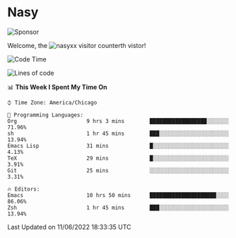 # Nasy

<!--
<p align="center">
<img height="200" src="https://github-readme-stats.vercel.app/api?username=nasyxx&count_private=true&show_icons=true&theme=dracula&include_all_commits=true"/>
<img height="200" src="https://github-readme-stats.vercel.app/api/top-langs/?username=nasyxx&theme=dracula&hide=html,jupyter+notebook&count_private=true&show_icons=true"/>
</p>

  
----------------
-->

![Sponsor](https://img.shields.io/static/v1.svg?label=Sponsor&message=%E2%9D%A4&logo=GitHub&style=flat&color=pink)
 
Welcome, the ![nasyxx visitor counter](https://count.getloli.com/get/@nasyxx?theme=rule34)th vistor!
 
<!--START_SECTION:waka-->
![Code Time](http://img.shields.io/badge/Code%20Time-2%2C477%20hrs%2052%20mins-blue)

![Lines of code](https://img.shields.io/badge/From%20Hello%20World%20I%27ve%20Written-5%20Million%20lines%20of%20code-blue)

📊 **This Week I Spent My Time On** 

```text
⌚︎ Time Zone: America/Chicago

💬 Programming Languages: 
Org                      9 hrs 3 mins        ██████████████████░░░░░░░   71.96% 
sh                       1 hr 45 mins        ███░░░░░░░░░░░░░░░░░░░░░░   13.94% 
Emacs Lisp               31 mins             █░░░░░░░░░░░░░░░░░░░░░░░░   4.13% 
TeX                      29 mins             █░░░░░░░░░░░░░░░░░░░░░░░░   3.91% 
Git                      25 mins             ░░░░░░░░░░░░░░░░░░░░░░░░░   3.31%

🔥 Editors: 
Emacs                    10 hrs 50 mins      █████████████████████░░░░   86.06% 
Zsh                      1 hr 45 mins        ███░░░░░░░░░░░░░░░░░░░░░░   13.94%

```


 Last Updated on 11/06/2022 18:33:35 UTC
<!--END_SECTION:waka-->

<!-- ![visitors](https://visitor-badge.laobi.icu/badge?page_id=nasyxx.nasyxx) -->
